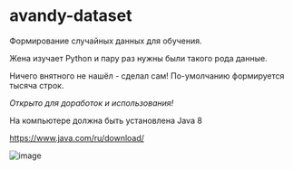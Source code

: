 # avandy-dataset

Формирование случайных данных для обучения.

Жена изучает Python и пару раз нужны были такого рода данные. 

Ничего внятного не нашёл - сделал сам! По-умолчанию формируется тысяча строк.

*Открыто для доработок и использования!*

На компьютере должна быть установлена Java 8

https://www.java.com/ru/download/


![image](https://user-images.githubusercontent.com/45883640/187037205-54f2cd02-c990-49c3-98a6-637995ee4614.png)

